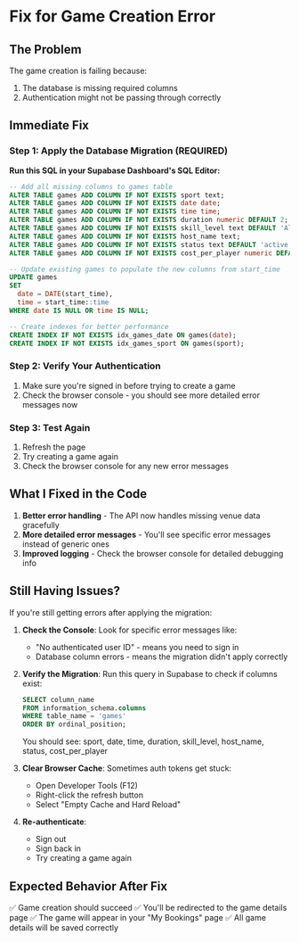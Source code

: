 # Fix for Game Creation Error

## The Problem
The game creation is failing because:
1. The database is missing required columns
2. Authentication might not be passing through correctly

## Immediate Fix

### Step 1: Apply the Database Migration (REQUIRED)

**Run this SQL in your Supabase Dashboard's SQL Editor:**

```sql
-- Add all missing columns to games table
ALTER TABLE games ADD COLUMN IF NOT EXISTS sport text;
ALTER TABLE games ADD COLUMN IF NOT EXISTS date date;
ALTER TABLE games ADD COLUMN IF NOT EXISTS time time;
ALTER TABLE games ADD COLUMN IF NOT EXISTS duration numeric DEFAULT 2;
ALTER TABLE games ADD COLUMN IF NOT EXISTS skill_level text DEFAULT 'All Levels';
ALTER TABLE games ADD COLUMN IF NOT EXISTS host_name text;
ALTER TABLE games ADD COLUMN IF NOT EXISTS status text DEFAULT 'active' CHECK (status IN ('active', 'cancelled', 'completed'));
ALTER TABLE games ADD COLUMN IF NOT EXISTS cost_per_player numeric DEFAULT 0;

-- Update existing games to populate the new columns from start_time
UPDATE games 
SET 
  date = DATE(start_time),
  time = start_time::time
WHERE date IS NULL OR time IS NULL;

-- Create indexes for better performance
CREATE INDEX IF NOT EXISTS idx_games_date ON games(date);
CREATE INDEX IF NOT EXISTS idx_games_sport ON games(sport);
```

### Step 2: Verify Your Authentication

1. Make sure you're signed in before trying to create a game
2. Check the browser console - you should see more detailed error messages now

### Step 3: Test Again

1. Refresh the page
2. Try creating a game again
3. Check the browser console for any new error messages

## What I Fixed in the Code

1. **Better error handling** - The API now handles missing venue data gracefully
2. **More detailed error messages** - You'll see specific error messages instead of generic ones
3. **Improved logging** - Check the browser console for detailed debugging info

## Still Having Issues?

If you're still getting errors after applying the migration:

1. **Check the Console**: Look for specific error messages like:
   - "No authenticated user ID" - means you need to sign in
   - Database column errors - means the migration didn't apply correctly
   
2. **Verify the Migration**: Run this query in Supabase to check if columns exist:
   ```sql
   SELECT column_name 
   FROM information_schema.columns 
   WHERE table_name = 'games'
   ORDER BY ordinal_position;
   ```
   
   You should see: sport, date, time, duration, skill_level, host_name, status, cost_per_player

3. **Clear Browser Cache**: Sometimes auth tokens get stuck:
   - Open Developer Tools (F12)
   - Right-click the refresh button
   - Select "Empty Cache and Hard Reload"

4. **Re-authenticate**: 
   - Sign out
   - Sign back in
   - Try creating a game again

## Expected Behavior After Fix

✅ Game creation should succeed
✅ You'll be redirected to the game details page
✅ The game will appear in your "My Bookings" page
✅ All game details will be saved correctly
